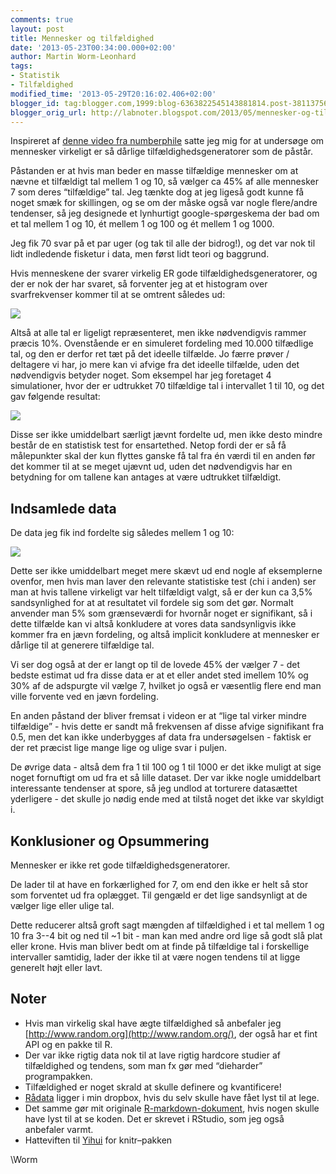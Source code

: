 ```yaml
---
comments: true
layout: post
title: Mennesker og tilfældighed
date: '2013-05-23T00:34:00.000+02:00'
author: Martin Worm-Leonhard
tags:
- Statistik
- Tilfældighed
modified_time: '2013-05-29T20:16:02.406+02:00'
blogger_id: tag:blogger.com,1999:blog-6363822545143881814.post-381137569614568784
blogger_orig_url: http://labnoter.blogspot.com/2013/05/mennesker-og-tilfldighed.html
---
```


Inspireret af [denne video fra
numberphile](http://www.youtube.com/watch?v=SxP30euw3-0) satte jeg mig
for at undersøge om mennesker virkeligt er så dårlige
tilfældighedsgeneratorer som de påstår.

Påstanden er at hvis man beder en masse tilfældige mennesker om at nævne
et tilfældigt tal mellem 1 og 10, så vælger ca 45% af alle mennesker 7
som deres “tilfældige” tal.
Jeg tænkte dog at jeg ligeså godt kunne få noget smæk for skillingen, og
se om der måske også var nogle flere/andre tendenser, så jeg designede
et lynhurtigt google-spørgeskema der bad om et tal mellem 1 og 10, ét
mellem 1 og 100 og ét mellem 1 og 1000.

Jeg fik 70 svar på et par uger (og tak til alle der bidrog!), og det var
nok til lidt indledende fisketur i data, men først lidt teori og
baggrund.

Hvis menneskene der svarer virkelig ER gode tilfældighedsgeneratorer, og
der er nok der har svaret, så forventer jeg at et histogram over
svarfrekvenser kommer til at se omtrent således ud:

[![]({{site.url}}/images/0535bf9cf242c2a29a6bd5d9040c8070.jpg)]({{site.url}}/images/0535bf9cf242c2a29a6bd5d9040c8070.jpg)

Altså at alle tal er ligeligt repræsenteret, men ikke nødvendigvis
rammer præcis 10%. Ovenstående er en simuleret fordeling med 10.000
tilfædlige tal, og den er derfor ret tæt på det ideelle tilfælde. Jo
færre prøver / deltagere vi har, jo mere kan vi afvige fra det ideelle
tilfælde, uden det nødvendigvis betyder noget.
Som eksempel har jeg foretaget 4 simulationer, hvor der er udtrukket 70
tilfældige tal i intervallet 1 til 10, og det gav følgende resultat:

[![]({{site.url}}/images/5ea53e9c2f568cb0cb067e2e0d0d5c29.jpg)]({{site.url}}/images/5ea53e9c2f568cb0cb067e2e0d0d5c29.jpg)

Disse ser ikke umiddelbart særligt jævnt fordelte ud, men ikke desto
mindre består de en statistisk test for ensartethed. Netop fordi der er
så få målepunkter skal der kun flyttes ganske få tal fra én værdi til en
anden før det kommer til at se meget ujævnt ud, uden det nødvendigvis
har en betydning for om tallene kan antages at være udtrukket
tilfældigt.

## Indsamlede data


De data jeg fik ind fordelte sig således mellem 1 og 10:

[![]({{site.url}}/images/e009c0432069af516ef60de83c3389cd.jpg)]({{site.url}}/images/e009c0432069af516ef60de83c3389cd.jpg)

Dette ser ikke umiddelbart meget mere skævt ud end nogle af eksemplerne
ovenfor, men hvis man laver den relevante statistiske test (chi i anden)
ser man at hvis tallene virkeligt var helt tilfældigt valgt, så er der
kun ca 3,5% sandsynlighed for at at resultatet vil fordele sig som det
gør. Normalt anvender man 5% som grænseværdi for hvornår noget er
signifikant, så i dette tilfælde kan vi altså konkludere at vores data
sandsynligvis ikke kommer fra en jævn fordeling, og altså implicit
konkludere at mennesker er dårlige til at generere tilfældige tal.

Vi ser dog også at der er langt op til de lovede 45% der vælger 7 - det
bedste estimat ud fra disse data er at et eller andet sted imellem 10%
og 30% af de adspurgte vil vælge 7, hvilket jo også er væsentlig flere
end man ville forvente ved en jævn fordeling.

En anden påstand der bliver fremsat i videon er at “lige tal virker
mindre tilfældige” - hvis dette er sandt må frekvensen af disse afvige
signifikant fra 0.5, men det kan ikke underbygges af data fra
undersøgelsen - faktisk er der ret præcist lige mange lige og ulige svar
i puljen.

De øvrige data - altså dem fra 1 til 100 og 1 til 1000 er det ikke
muligt at sige noget fornuftigt om ud fra et så lille dataset. Der var
ikke nogle umiddelbart interessante tendenser at spore, så jeg undlod at
torturere datasættet yderligere - det skulle jo nødig ende med at tilstå
noget det ikke var skyldigt i.

## Konklusioner og Opsummering

Mennesker er ikke ret gode tilfældighedsgeneratorer. 

De lader til at have en forkærlighed for 7, om end den ikke er helt så
stor som forventet ud fra oplægget. Til gengæld er det lige sandsynligt
at de vælger lige eller ulige tal. 

Dette reducerer altså groft sagt mængden af tilfældighed i et tal mellem
1 og 10 fra 3--4 bit og ned til ~1 bit - man kan med andre ord lige så
godt slå plat eller krone.
Hvis man bliver bedt om at finde på tilfældige tal i forskellige
intervaller samtidig, lader der ikke til at være nogen tendens til at
ligge generelt højt eller lavt.

## Noter

-   Hvis man virkelig skal have ægte tilfældighed så anbefaler jeg
    [http://www.random.org](http://www.random.org/), der også har et
    fint API og en pakke til R.
-   Der var ikke rigtig data nok til at lave rigtig hardcore studier af
    tilfældighed og tendens, som man fx gør med
    “dieharder” programpakken.
-   Tilfældighed er noget skrald at skulle definere og kvantificere!
-   [Rådata](https://www.dropbox.com/s/c470azconm85rig/data.txt) ligger
    i min dropbox, hvis du selv skulle have fået lyst til at lege.
-   Det samme gør mit originale
    [R-markdown-dokument](https://www.dropbox.com/s/pr1q2qlxynct720/mennesket_som_PRNG.Rmd),
    hvis nogen skulle have lyst til at se koden. Det er skrevet i
    RStudio, som jeg også anbefaler varmt.
-   Hatteviften til [Yihui](http://yihui.name/knitr/) for knitr–pakken

\\Worm

